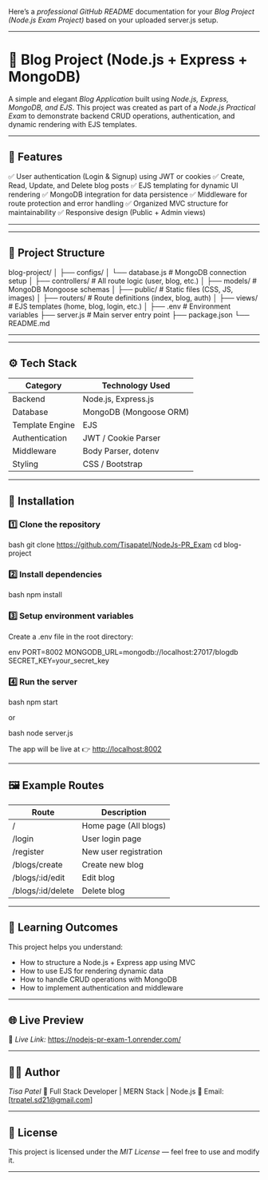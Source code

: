 Here’s a *professional GitHub README* documentation for your *Blog Project (Node.js Exam Project)* based on your uploaded server.js setup.

---

# 📝 Blog Project (Node.js + Express + MongoDB)

A simple and elegant *Blog Application* built using *Node.js, Express, MongoDB, and EJS*.
This project was created as part of a *Node.js Practical Exam* to demonstrate backend CRUD operations, authentication, and dynamic rendering with EJS templates.

---

## 🚀 Features

✅ User authentication (Login & Signup) using JWT or cookies
✅ Create, Read, Update, and Delete blog posts
✅ EJS templating for dynamic UI rendering
✅ MongoDB integration for data persistence
✅ Middleware for route protection and error handling
✅ Organized MVC structure for maintainability
✅ Responsive design (Public + Admin views)

---
---
## 📂 Project Structure


blog-project/
│
├── configs/
│   └── database.js         # MongoDB connection setup
│
├── controllers/            # All route logic (user, blog, etc.)
│
├── models/                 # MongoDB Mongoose schemas
│
├── public/                 # Static files (CSS, JS, images)
│
├── routers/                # Route definitions (index, blog, auth)
│
├── views/                  # EJS templates (home, blog, login, etc.)
│
├── .env                    # Environment variables
├── server.js               # Main server entry point
├── package.json
└── README.md

---
---

## ⚙ Tech Stack

| Category        | Technology Used        |
| --------------- | ---------------------- |
| Backend         | Node.js, Express.js    |
| Database        | MongoDB (Mongoose ORM) |
| Template Engine | EJS                    |
| Authentication  | JWT / Cookie Parser    |
| Middleware      | Body Parser, dotenv    |
| Styling         | CSS / Bootstrap        |

---

## 🧩 Installation

### 1️⃣ Clone the repository

bash
git clone https://github.com/Tisapatel/NodeJs-PR_Exam
cd blog-project


### 2️⃣ Install dependencies

bash
npm install


### 3️⃣ Setup environment variables

Create a .env file in the root directory:

env
PORT=8002
MONGODB_URL=mongodb://localhost:27017/blogdb
SECRET_KEY=your_secret_key


### 4️⃣ Run the server

bash
npm start


or

bash
node server.js


The app will be live at 👉 [http://localhost:8002](http://localhost:8002)

---

## 🖼 Example Routes

| Route               | Description           |
| ------------------- | --------------------- |
| /                 | Home page (All blogs) |
| /login            | User login page       |
| /register         | New user registration |
| /blogs/create     | Create new blog       |
| /blogs/:id/edit   | Edit blog             |
| /blogs/:id/delete | Delete blog           |

---

## 🧠 Learning Outcomes

This project helps you understand:

* How to structure a Node.js + Express app using MVC
* How to use EJS for rendering dynamic data
* How to handle CRUD operations with MongoDB
* How to implement authentication and middleware

---

## 🌐 Live Preview

🔗 *Live Link:* https://nodejs-pr-exam-1.onrender.com/

---

## 👨‍💻 Author

*Tisa Patel*
💼 Full Stack Developer | MERN Stack | Node.js 
📧 Email: [trpatel.sd21@gmail.com]


---

## 📜 License

This project is licensed under the *MIT License* — feel free to use and modify it.

---


